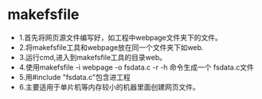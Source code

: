 # makefsfile
  * 1.首先将网页源文件编写好，如工程中webpage文件夹下的文件。
  * 2.将makefsfile工具和webpage放在同一个文件夹下如web.
  * 3.运行cmd,进入到makefsfile工具的目录web。
  * 4.使用makefsfile -i webpage -o fsdata.c -r -h 命令生成一个 fsdata.c文件
  * 5.用#include "fsdata.c"包含进工程
  * 6.主要适用于单片机等内存较小的机器里面创建网页文件。
